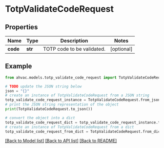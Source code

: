 # TotpValidateCodeRequest


## Properties

Name | Type | Description | Notes
------------ | ------------- | ------------- | -------------
**code** | **str** | TOTP code to be validated. | [optional] 

## Example

```python
from ahvac.models.totp_validate_code_request import TotpValidateCodeRequest

# TODO update the JSON string below
json = "{}"
# create an instance of TotpValidateCodeRequest from a JSON string
totp_validate_code_request_instance = TotpValidateCodeRequest.from_json(json)
# print the JSON string representation of the object
print(TotpValidateCodeRequest.to_json())

# convert the object into a dict
totp_validate_code_request_dict = totp_validate_code_request_instance.to_dict()
# create an instance of TotpValidateCodeRequest from a dict
totp_validate_code_request_from_dict = TotpValidateCodeRequest.from_dict(totp_validate_code_request_dict)
```
[[Back to Model list]](../README.md#documentation-for-models) [[Back to API list]](../README.md#documentation-for-api-endpoints) [[Back to README]](../README.md)


